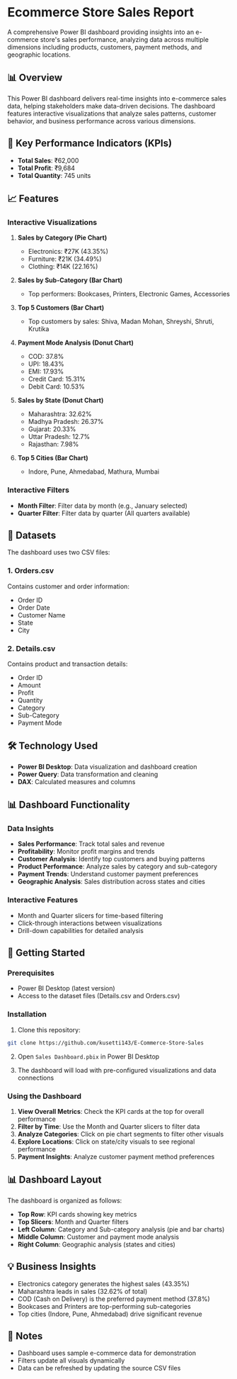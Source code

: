 # Ecommerce Store Sales Report

A comprehensive Power BI dashboard providing insights into an e-commerce store's sales performance, analyzing data across multiple dimensions including products, customers, payment methods, and geographic locations.

## 📊 Overview

This Power BI dashboard delivers real-time insights into e-commerce sales data, helping stakeholders make data-driven decisions. The dashboard features interactive visualizations that analyze sales patterns, customer behavior, and business performance across various dimensions.

## 🎯 Key Performance Indicators (KPIs)

- **Total Sales**: ₹62,000
- **Total Profit**: ₹9,684
- **Total Quantity**: 745 units

## 📈 Features

### Interactive Visualizations

1. **Sales by Category (Pie Chart)**
   - Electronics: ₹27K (43.35%)
   - Furniture: ₹21K (34.49%)
   - Clothing: ₹14K (22.16%)

2. **Sales by Sub-Category (Bar Chart)**
   - Top performers: Bookcases, Printers, Electronic Games, Accessories

3. **Top 5 Customers (Bar Chart)**
   - Top customers by sales: Shiva, Madan Mohan, Shreyshi, Shruti, Krutika

4. **Payment Mode Analysis (Donut Chart)**
   - COD: 37.8%
   - UPI: 18.43%
   - EMI: 17.93%
   - Credit Card: 15.31%
   - Debit Card: 10.53%

5. **Sales by State (Donut Chart)**
   - Maharashtra: 32.62%
   - Madhya Pradesh: 26.37%
   - Gujarat: 20.33%
   - Uttar Pradesh: 12.7%
   - Rajasthan: 7.98%

6. **Top 5 Cities (Bar Chart)**
   - Indore, Pune, Ahmedabad, Mathura, Mumbai

### Interactive Filters

- **Month Filter**: Filter data by month (e.g., January selected)
- **Quarter Filter**: Filter data by quarter (All quarters available)

## 📁 Datasets

The dashboard uses two CSV files:

### 1. Orders.csv
Contains customer and order information:
- Order ID
- Order Date
- Customer Name
- State
- City

### 2. Details.csv
Contains product and transaction details:
- Order ID
- Amount
- Profit
- Quantity
- Category
- Sub-Category
- Payment Mode

## 🛠️ Technology Used

- **Power BI Desktop**: Data visualization and dashboard creation
- **Power Query**: Data transformation and cleaning
- **DAX**: Calculated measures and columns

## 📊 Dashboard Functionality

### Data Insights
- **Sales Performance**: Track total sales and revenue
- **Profitability**: Monitor profit margins and trends
- **Customer Analysis**: Identify top customers and buying patterns
- **Product Performance**: Analyze sales by category and sub-category
- **Payment Trends**: Understand customer payment preferences
- **Geographic Analysis**: Sales distribution across states and cities

### Interactive Features
- Month and Quarter slicers for time-based filtering
- Click-through interactions between visualizations
- Drill-down capabilities for detailed analysis

## 🚀 Getting Started

### Prerequisites
- Power BI Desktop (latest version)
- Access to the dataset files (Details.csv and Orders.csv)

### Installation

1. Clone this repository:
```bash
git clone https://github.com/kusetti143/E-Commerce-Store-Sales
```

2. Open `Sales Dashboard.pbix` in Power BI Desktop

3. The dashboard will load with pre-configured visualizations and data connections

### Using the Dashboard

1. **View Overall Metrics**: Check the KPI cards at the top for overall performance
2. **Filter by Time**: Use the Month and Quarter slicers to filter data
3. **Analyze Categories**: Click on pie chart segments to filter other visuals
4. **Explore Locations**: Click on state/city visuals to see regional performance
5. **Payment Insights**: Analyze customer payment method preferences

## 📊 Dashboard Layout

The dashboard is organized as follows:
- **Top Row**: KPI cards showing key metrics
- **Top Slicers**: Month and Quarter filters
- **Left Column**: Category and Sub-category analysis (pie and bar charts)
- **Middle Column**: Customer and payment mode analysis
- **Right Column**: Geographic analysis (states and cities)

## 💡 Business Insights

- Electronics category generates the highest sales (43.35%)
- Maharashtra leads in sales (32.62% of total)
- COD (Cash on Delivery) is the preferred payment method (37.8%)
- Bookcases and Printers are top-performing sub-categories
- Top cities (Indore, Pune, Ahmedabad) drive significant revenue

## 📝 Notes

- Dashboard uses sample e-commerce data for demonstration
- Filters update all visuals dynamically
- Data can be refreshed by updating the source CSV files





